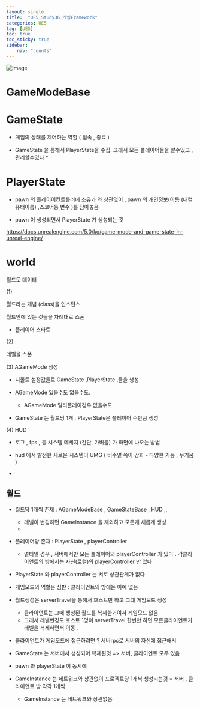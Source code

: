 ```yaml
---
layout: single
title:  "UE5_Study36_게임Framework"
categories: UE5
tag: [UE5]
toc: true
toc_sticky: true
sidebar:
    nav: "counts"
---
```

![image](https://github.com/silverlnng/MultiTeamProject/assets/112385982/24ee9351-9a06-4479-9599-06a63a5482ec)

# GameModeBase 


# GameState

* 게임의 상태를 제어하는 역할 ( 접속 , 종료 )

* GameState 을 통해서 PlayerState을 수집. 그래서 모든 플레이어들을 알수있고 , 관리할수있다
    * 

# PlayerState

* pawn 의 플레이어컨트롤러에 소유가 와 상관없이 , pawn 의 개인정보(이름 (내컴퓨터이름) ,스코어등 변수 )를 담아놓음

* pawn 이 생성되면서 PlayerState 가 생성되는 것

<https://docs.unrealengine.com/5.0/ko/game-mode-and-game-state-in-unreal-engine/>

# world

월드도 데이터

(1)

월드라는 개념 (class)을 인스턴스

월드안에 있는 것들을 차례대로 스폰 
- 플레이어 스타트 

(2)

레벨을 스폰


(3) AGameMode 생성

* 디폴트 설정값들로 GameState ,PlayerState ,들을 생성 

* AGameMode 있을수도 없을수도.
    * AGameMode 멀티플레이경우 없을수도 

* GameState 는 월드당 1개 , PlayerState은 플레이어 수만큼 생성 

(4) HUD

* 로그 , fps , 등 시스템 메세지 (간단, 가벼움) 가 화면에 나오는 방법


* hud 에서 발전한  새로운 시스템이 UMG ( 비주얼 쪽이 강화 - 다양한 기능 , 무거움 )

* 

## 월드

* 월드당 1개씩 존재   : AGameModeBase , GameStateBase , HUD ,,
    * 레벨이 변경하면 GameInstance 을 제외하고 모든게 새롭게 생성 
    * 
    
* 플레이어당 존재 : PlayerState ,  playerController
    * 멀티일 경우 , 서버에서만 모든 플레이어의 playerController 가 있다 . 각클라이언트의 방에서는 자신(로컬)의 playerController 만 있다


* PlayerState 와 playerController 는 서로 상관관계가 없다


* 게임모드의 역할은 심판 : 클라이언트의 방에는 아예 없음
   
* 월드생성은 serverTravel을 통해서 호스트만  하고 그떄 게임모드 생성

    * 클라이언트는 그때 생성된 월드를 복제한거여서 게임모드 없음
    * 그래서 레벨변경도 호스트 1명이 serverTravel 한번만 하면 모든클라이언트가 레벨을 복제하면서 이동 .


* 클라이언트가 게임모드에 접근하려면 ? 서버rpc로 서버의 자신에 접근해서 

* GameState 는 서버에서 생성되어 복제된것 => 서버, 클라이언트 모두 있음 

* pawn 과 playerState 이 동시에 

* GameInstance 는 네트워크와 상관없이 프로젝트당 1개씩 생성되는것 = 서버 , 클라이언트 방 각각 1개씩
    * GameInstance 는 네트워크와 상관없음



